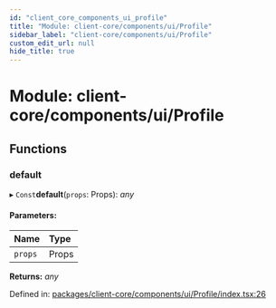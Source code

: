 ```yaml
---
id: "client_core_components_ui_profile"
title: "Module: client-core/components/ui/Profile"
sidebar_label: "client-core/components/ui/Profile"
custom_edit_url: null
hide_title: true
---
```


# Module: client-core/components/ui/Profile

## Functions

### default

▸ `Const`**default**(`props`: Props): *any*

#### Parameters:

Name | Type |
:------ | :------ |
`props` | Props |

**Returns:** *any*

Defined in: [packages/client-core/components/ui/Profile/index.tsx:26](https://github.com/xr3ngine/xr3ngine/blob/9d253dc38/packages/client-core/components/ui/Profile/index.tsx#L26)
